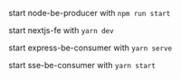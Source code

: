 start node-be-producer with `npm run start`

start nextjs-fe with `yarn dev`

start express-be-consumer with `yarn serve`

start sse-be-consumer with `yarn start`

